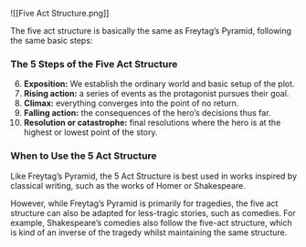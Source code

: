 ![[Five Act Structure.png]]

The five act structure is basically the same as Freytag’s Pyramid, following the same basic steps:

### The 5 Steps of the Five Act Structure

6. **Exposition:** We establish the ordinary world and basic setup of the plot.
7. **Rising action:** a series of events as the protagonist pursues their goal.
8. **Climax:** everything converges into the point of no return.
9. **Falling action:** the consequences of the hero’s decisions thus far.
10. **Resolution or catastrophe:** final resolutions where the hero is at the highest or lowest point of the story.

### When to Use the 5 Act Structure

Like Freytag’s Pyramid, the 5 Act Structure is best used in works inspired by classical writing, such as the works of Homer or Shakespeare.

However, while Freytag’s Pyramid is primarily for tragedies, the five act structure can also be adapted for less-tragic stories, such as comedies. For example, Shakespeare’s comedies also follow the five-act structure, which is kind of an inverse of the tragedy whilst maintaining the same structure.